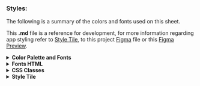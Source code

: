 <span>
    <h3>
        Styles:
    </h3>
    <p>
        The following is a summary of the colors and fonts used on this sheet.
    </p>
    <p>
        This <strong>.md</strong> file is a reference for development, for more information regarding app styling refer to <a href="./Style Tile.png">Style Tile</a>, to this project <a href="https://www.figma.com/design/5UtJcle048012mN56tnd66/Momentum?node-id=0-1&t=dIbsUCc7qpCkhv1F-1">Figma</a> file or this <a href="https://www.figma.com/proto/5UtJcle048012mN56tnd66/Momentum?node-id=2-2&p=f&t=6GGMwdACmvrM4VDu-1&scaling=scale-down&content-scaling=fixed&page-id=0%3A1&starting-point-node-id=2%3A2">Figma Preview</a>.
    </p>
<details>
    <summary>
        <strong>
            Color Palette and Fonts
        </strong>
    </summary>

- Active White: #D9D9D9 <br> ![](./Media/Color%20Palette/Active%20White.png)
- Inactive White: #9A9A9A <br> ![](./Media/Color%20Palette/Inactive%20White.png)
- Active Purple: #743AB1<br>![](./Media/Color%20Palette/Purple%20Active.png)
- Inactive Purple:#31194B<br>![](./Media/Color%20Palette/Purple%20Inactive.png)
- Inactive Purple 2 40%: #743AB1<br>![](./Media/Color%20Palette/Purple%20Light.png)
- BG Fade: #140152, #33215A <br>![](./Media/Color%20Palette/BG.png)

</details>
<details>   
    <summary>
        <strong>
            Fonts HTML
        </strong>
    </summary>

        <link rel="preconnect" href="https://fonts.googleapis.com">
        <link rel="preconnect" href="https://fonts.gstatic.com" crossorigin>
        <link href="https://fonts.googleapis.com/css2?family=Hind+Vadodara:wght@300;400;500;600;700&family=Roboto:ital,wght@0,100..900;1,100..900&family=Titillium+Web:ital,wght@0,200;0,300;0,400;0,600;0,700;0,900;1,200;1,300;1,400;1,600;1,700&display=swap" rel="stylesheet">     

</details>
<details>
    <summary>
        <strong>
            CSS Classes
        </strong>
    </summary>
    
    - CSS Classes:
        - Titillium Web:
            -   .titillium-web-extralight {
                font-family: "Titillium Web", sans-serif;
                font-weight: 200;
                font-style: normal;
                }       
                .titillium-web-light {
                font-family: "Titillium Web", sans-serif;
                font-weight: 300;
                font-style: normal;
                }
                .titillium-web-regular {
                font-family: "Titillium Web", sans-serif;
                font-weight: 400;
                font-style: normal;
                }
                .titillium-web-semibold {
                font-family: "Titillium Web", sans-serif;
                font-weight: 600;
                font-style: normal;
                }
                .titillium-web-bold {
                font-family: "Titillium Web", sans-serif;
                font-weight: 700;
                font-style: normal;
                }
                .titillium-web-black {
                font-family: "Titillium Web", sans-serif;
                font-weight: 900;
                font-style: normal;
                }
                .titillium-web-extralight-italic {
                font-family: "Titillium Web", sans-serif;
                font-weight: 200;
                font-style: italic;
                }
                .titillium-web-light-italic {
                font-family: "Titillium Web", sans-serif;
                font-weight: 300;
                font-style: italic;
                }
                .titillium-web-regular-italic {
                font-family: "Titillium Web", sans-serif;
                font-weight: 400;
                font-style: italic;
                }
                .titillium-web-semibold-italic {
                font-family: "Titillium Web", sans-serif;
                font-weight: 600;
                font-style: italic;
                }
                .titillium-web-bold-italic {
                font-family: "Titillium Web", sans-serif;
                font-weight: 700;
                font-style: italic;
                }
    - Hind Vadodara: CSS classes
        -   .hind-vadodara-light {
                font-family: "Hind Vadodara", sans-serif;
                font-weight: 300;
                font-style: normal;
                }
                .hind-vadodara-regular {
                font-family: "Hind Vadodara", sans-serif;
                font-weight: 400;
                font-style: normal;
                }
                .hind-vadodara-medium {
                font-family: "Hind Vadodara", sans-serif;
                font-weight: 500;
                font-style: normal;
                }
                .hind-vadodara-semibold {
                font-family: "Hind Vadodara", sans-serif;
                font-weight: 600;
                font-style: normal;
                }
                .hind-vadodara-bold {
                font-family: "Hind Vadodara", sans-serif;
                font-weight: 700;
                font-style: normal;
                }
    - Tenor Sans: CSS class
        - .tenor-sans-regular {
            font-family: "Tenor Sans", sans-serif;
            font-weight: 400;
            font-style: normal;
        }
</details>
<details style="width:100vw;">
        <summary>
            <strong>
                Style Tile
            </strong>
        </summary>
        <img style="margin:0 auto; width:50rem; height:auto;" src="./Style Tile.png">
</details>
</span>
